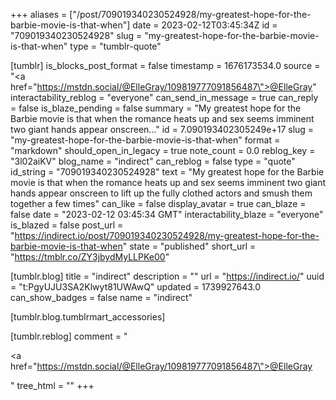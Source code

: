 +++
aliases = ["/post/709019340230524928/my-greatest-hope-for-the-barbie-movie-is-that-when"]
date = 2023-02-12T03:45:34Z
id = "709019340230524928"
slug = "my-greatest-hope-for-the-barbie-movie-is-that-when"
type = "tumblr-quote"

[tumblr]
is_blocks_post_format = false
timestamp = 1676173534.0
source = "<a href=\"https://mstdn.social/@ElleGray/109819777091856487\">@ElleGray</a>"
interactability_reblog = "everyone"
can_send_in_message = true
can_reply = false
is_blaze_pending = false
summary = "My greatest hope for the Barbie movie is that when the romance heats up and sex seems imminent two giant hands appear onscreen..."
id = 7.090193402305249e+17
slug = "my-greatest-hope-for-the-barbie-movie-is-that-when"
format = "markdown"
should_open_in_legacy = true
note_count = 0.0
reblog_key = "3l02aiKV"
blog_name = "indirect"
can_reblog = false
type = "quote"
id_string = "709019340230524928"
text = "My greatest hope for the Barbie movie is that when the romance heats up and sex seems imminent two giant hands appear onscreen to lift up the fully clothed actors and smush them together a few times"
can_like = false
display_avatar = true
can_blaze = false
date = "2023-02-12 03:45:34 GMT"
interactability_blaze = "everyone"
is_blazed = false
post_url = "https://indirect.io/post/709019340230524928/my-greatest-hope-for-the-barbie-movie-is-that-when"
state = "published"
short_url = "https://tmblr.co/ZY3jbydMyLLPKe00"

[tumblr.blog]
title = "indirect"
description = ""
url = "https://indirect.io/"
uuid = "t:PgyUJU3SA2Klwyt81UWAwQ"
updated = 1739927643.0
can_show_badges = false
name = "indirect"

[tumblr.blog.tumblrmart_accessories]

[tumblr.reblog]
comment = "<p><a href=\"https://mstdn.social/@ElleGray/109819777091856487\">@ElleGray</a></p>"
tree_html = ""
+++
